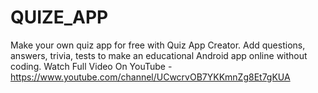 # QUIZE_APP
Make your own quiz app for free with Quiz App Creator. Add questions, answers, trivia, tests to make an educational Android app online without coding.
Watch Full Video On YouTube - https://www.youtube.com/channel/UCwcrvOB7YKKmnZg8Et7gKUA
